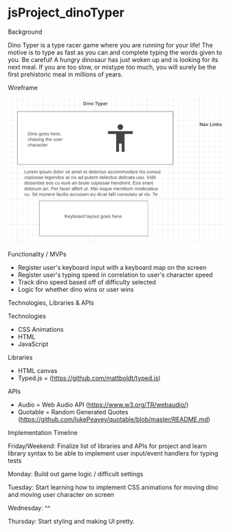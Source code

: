 # jsProject_dinoTyper

Background

Dino Typer is a type racer game where you are running for your life! The motive is to type as fast as you can and complete typing the words given to you. Be careful! A hungry dinosaur has just woken up and is looking for its next meal. If you are too slow, or mistype too much, you will surely be the first prehistoric meal in millions of years.


Wireframe

![Alt text](/wireframe.png "Optional Title")


Functionality / MVPs

  - Register user's keyboard input with a keyboard map on the screen
  - Register user's typing speed in correlation to user's character speed
  - Track dino speed based off of difficulty selected
  - Logic for whether dino wins or user wins
  
 
Technologies, Libraries & APIs

  Technologies
  - CSS Animations
  - HTML
  - JavaScript
  
  Libraries
  - HTML canvas
  - Typed.js  = (https://github.com/mattboldt/typed.js) 

  APIs
  - Audio = Web Audio API (https://www.w3.org/TR/webaudio/)
  - Quotable = Random Generated Quotes (https://github.com/lukePeavey/quotable/blob/master/README.md)


Implementation Timeline

Friday/Weekend: Finalize list of libraries and APIs for project and learn library syntax to be able to implement user input/event handlers for typing tests

Monday: Build out game logic / difficult settings

Tuesday: Start learning how to implement CSS animations for moving dino and moving user character on screen

Wednesday: ^^

Thursday: Start styling and making UI pretty.
